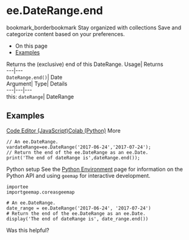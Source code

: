  
#  ee.DateRange.end 
bookmark_borderbookmark Stay organized with collections  Save and categorize content based on your preferences.
  * On this page
  * [Examples](https://developers.google.com/earth-engine/apidocs/ee-daterange-end#examples)


Returns the (exclusive) end of this DateRange. 
Usage| Returns  
---|---  
`DateRange.end()`| Date  
Argument| Type| Details  
---|---|---  
this: `dateRange`| DateRange  
## Examples
[Code Editor (JavaScript)](https://developers.google.com/earth-engine/apidocs/ee-daterange-end#code-editor-javascript-sample)[Colab (Python)](https://developers.google.com/earth-engine/apidocs/ee-daterange-end#colab-python-sample) More
```
// An ee.DateRange.
vardateRange=ee.DateRange('2017-06-24','2017-07-24');
// Return the end of the ee.DateRange as an ee.Date.
print('The end of dateRange is',dateRange.end());
```
Python setup
See the [ Python Environment](https://developers.google.com/earth-engine/guides/python_install) page for information on the Python API and using `geemap` for interactive development.
```
importee
importgeemap.coreasgeemap
```
```
# An ee.DateRange.
date_range = ee.DateRange('2017-06-24', '2017-07-24')
# Return the end of the ee.DateRange as an ee.Date.
display('The end of dateRange is', date_range.end())
```

Was this helpful?
